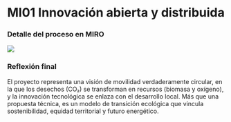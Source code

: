 # MI01 Innovación abierta y distribuida
### Detalle del proceso en MIRO
![](../images/MT01/miro_JPDEL.png)
### Reflexión final
El proyecto representa una visión de movilidad verdaderamente circular, en la que los desechos (CO₂) se transforman en recursos (biomasa y oxígeno), y la innovación tecnológica se enlaza con el desarrollo local. Más que una propuesta técnica, es un modelo de transición ecológica que vincula sostenibilidad, equidad territorial y futuro energético.



